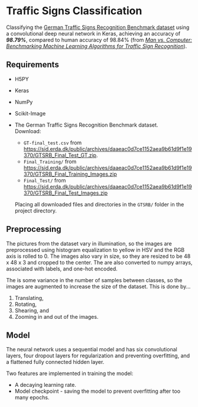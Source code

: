 # Traffic Signs Classification
Classifying the [German Traffic Signs Recognition Benchmark dataset](http://benchmark.ini.rub.de/?section=gtsrb&subsection=dataset) using a convolutional deep neural network in Keras, achieving an accuracy of <b><i>98.79%</b></i>, compared to human accuracy of 98.84% (from <i>[Man vs. Computer: Benchmarking Machine Learning Algorithms for Traffic Sign Recognition](https://www.ini.rub.de/upload/file/1470692859_c57fac98ca9d02ac701c/stallkampetal_gtsrb_nn_si2012.pdf)</i>).

## Requirements

* H5PY
* Keras
* NumPy
* Scikit-Image
* The German Traffic Signs Recognition Benchmark dataset.  
    Download:
    * <code>GT-final_test.csv</code> from https://sid.erda.dk/public/archives/daaeac0d7ce1152aea9b61d9f1e19370/GTSRB_Final_Test_GT.zip.
    * <code>Final_Training/</code> from https://sid.erda.dk/public/archives/daaeac0d7ce1152aea9b61d9f1e19370/GTSRB_Final_Training_Images.zip
    * <code>Final_Test/</code> from https://sid.erda.dk/public/archives/daaeac0d7ce1152aea9b61d9f1e19370/GTSRB_Final_Test_Images.zip  

    Placing all downloaded files and directories in the <code>GTSRB/</code> folder in the project directory.


## Preprocessing

The pictures from the dataset vary in illumination, so the images are preprocessed using histogram equalization to yellow in HSV and the RGB axis is rolled to 0. The images also vary in size, so they are resized to be 48 x 48 x 3 and cropped to the center. The are also converted to numpy arrays, associated with labels, and one-hot encoded.

The is some variance in the number of samples between classes, so the images are augmented to increase the size of the dataset. This is done by...

1. Translating,
2. Rotating,
3. Shearing, and
4. Zooming in and out of the images.

## Model

The neural network uses a sequential model and has six convolutional layers, four dropout layers for regularization and preventing overfitting, and a flattened fully connected hidden layer.

Two features are implemented in training the model:

* A decaying learning rate.
* Model checkpoint - saving the model to prevent overfitting after too many epochs.

